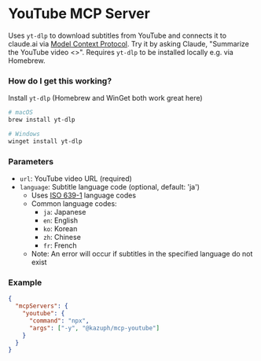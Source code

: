 # YouTube MCP Server

Uses `yt-dlp` to download subtitles from YouTube and connects it to claude.ai via [Model Context Protocol](https://modelcontextprotocol.io/introduction). Try it by asking Claude, "Summarize the YouTube video <<URL>>". Requires `yt-dlp` to be installed locally e.g. via Homebrew.

### How do I get this working?

Install `yt-dlp` (Homebrew and WinGet both work great here)

```bash
# macOS
brew install yt-dlp

# Windows
winget install yt-dlp
```

### Parameters

- `url`: YouTube video URL (required)
- `language`: Subtitle language code (optional, default: 'ja')
  - Uses [ISO 639-1](https://en.wikipedia.org/wiki/List_of_ISO_639-1_codes) language codes
  - Common language codes:
    - `ja`: Japanese
    - `en`: English
    - `ko`: Korean
    - `zh`: Chinese
    - `fr`: French
  - Note: An error will occur if subtitles in the specified language do not exist

### Example

```json
{
  "mcpServers": {
    "youtube": {
      "command": "npx",
      "args": ["-y", "@kazuph/mcp-youtube"]
    }
  }
}
```
